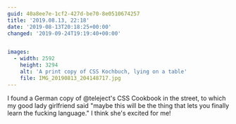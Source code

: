 ```yaml
---
guid: 40a8ee7e-1cf2-427d-be70-8e0510674257
title: '2019.08.13, 22:18'
date: '2019-08-13T20:18:25+00:00'
changed: '2019-09-24T19:19:40+00:00'


images:
  - width: 2592
    height: 3294
    alt: 'A print copy of CSS Kochbuch, lying on a table'
    file: IMG_20190813_204148717.jpg
---
```


I found a German copy of @teleject's CSS Cookbook in the street, to which my good lady girlfriend said "maybe this will be the thing that lets you finally learn the fucking language." I think she's excited for me! 
